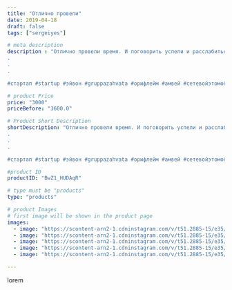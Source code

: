 ```yaml
---
title: "Отлично провели"
date: 2019-04-18
draft: false
tags: ["sergeiyes"]

# meta description
description : "Отлично провели время. И поговорить успели и расслабиться❗👍
.
.
.

#стартап #startup #эйвон #gruppazahvata #орифлейм #амвей #сетевойэтомоё #сетевой #миллионер #"

# product Price
price: "3000"
priceBefore: "3600.0"

# Product Short Description
shortDescription: "Отлично провели время. И поговорить успели и расслабиться❗👍
.
.
.

#стартап #startup #эйвон #gruppazahvata #орифлейм #амвей #сетевойэтомоё #сетевой #миллионер #бизнесбезвложений #млм #сетевойэтомодно #автобонус #сетевоймаркетинг #стильжизни #типичныесетевики #пятигорск #КРЫМ #Севастополь #бизнес #churslabs #sergeystar"

#product ID
productID: "BwZ1_HUDAqR"

# type must be "products"
type: "products"

# product Images
# first image will be shown in the product page
images:
  - image: "https://scontent-arn2-1.cdninstagram.com/v/t51.2885-15/e35/56314870_274002833554474_7824012098341502185_n.jpg?tp=1&_nc_ht=scontent-arn2-1.cdninstagram.com&_nc_cat=110&_nc_ohc=dcsBSwKJGokAX-TiOD0&ccb=7-4&oh=f4c45f84ef77b216425fd7cb5ae6a5bf&oe=60841CE7&_nc_sid=83d603&ig_cache_key=MjAyNDg4NjkzNjIyNTY0Njg5MA%3D%3D.2-ccb7-4"
  - image: "https://scontent-arn2-1.cdninstagram.com/v/t51.2885-15/e35/56624712_108287250237407_6516286044096835439_n.jpg?tp=1&_nc_ht=scontent-arn2-1.cdninstagram.com&_nc_cat=111&_nc_ohc=GyeAREBpqyYAX8sxSFs&ccb=7-4&oh=b028b222dfe5387029d30a5ce4353bd0&oe=6082BCB8&_nc_sid=83d603&ig_cache_key=MjAyNDg4NjkzNjIwMDQ3OTQ0NQ%3D%3D.2-ccb7-4"
  - image: "https://scontent-arn2-1.cdninstagram.com/v/t51.2885-15/e35/56874568_2305544386189960_8735141314063836996_n.jpg?tp=1&_nc_ht=scontent-arn2-1.cdninstagram.com&_nc_cat=104&_nc_ohc=u1YOrw4fv4MAX85xhKs&ccb=7-4&oh=0a90c13e77415ae81b74961fe35b71e0&oe=6084D353&_nc_sid=83d603&ig_cache_key=MjAyNDg4NjkzNjE5MjE0OTE2MQ%3D%3D.2-ccb7-4"
  - image: "https://scontent-arn2-1.cdninstagram.com/v/t51.2885-15/e35/56772991_119996105849733_5620424709930108438_n.jpg?tp=1&_nc_ht=scontent-arn2-1.cdninstagram.com&_nc_cat=109&_nc_ohc=ZUrk7TTpGhMAX-NVAWL&ccb=7-4&oh=c31dc1342b08cd2e753f56046f0ba9ed&oe=6085D8B6&_nc_sid=83d603&ig_cache_key=MjAyNDg4NjkzNjE3NTMzMjcwMQ%3D%3D.2-ccb7-4"
  - image: "https://scontent-arn2-1.cdninstagram.com/v/t51.2885-15/e35/56848258_276252336586259_5461493829760215759_n.jpg?tp=1&_nc_ht=scontent-arn2-1.cdninstagram.com&_nc_cat=111&_nc_ohc=_pTG4R51ENkAX9o1ZOy&ccb=7-4&oh=53f056d964b970352d8495075b26c4b6&oe=6084753B&_nc_sid=83d603&ig_cache_key=MjAyNDg4NjkzNjIwODY5MzY2Ng%3D%3D.2-ccb7-4"

---
```

lorem
